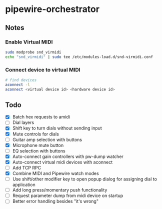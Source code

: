 # pipewire-orchestrator

## Notes

### Enable Virtual MIDI
```bash
sudo modprobe snd_virmidi
echo "snd_virmidi" | sudo tee /etc/modules-load.d/snd-virmidi.conf
```

### Connect device to virtual MIDI
```bash
# find devices
aconnect -l
aconnect <virtual device id> <hardware device id>
```

## Todo
- [x] Batch hex requests to amidi
- [ ] Dial layers
- [x] Shift key to turn dials without sending input
- [x] Mute controls for dials
- [ ] Guitar amp selection with buttons
- [x] Microphone mute button
- [ ] EQ selection with buttons
- [x] Auto-connect gain controllers with pw-dump watcher
- [x] Auto-connect virtual midi devices with aconnect
- [ ] Add TCP RPC
- [x] Combine MIDI and Pipewire watch modes
- [ ] Use shift/other modifier key to open popup dialog for assigning dial to application
- [ ] Add long press/momentary push functionality
- [ ] Request parameter dump from midi device on startup
- [ ] Better error handling besides "it's wrong"
